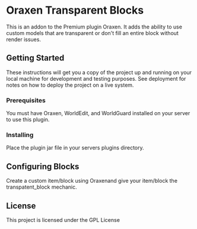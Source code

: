 # Oraxen Transparent Blocks

This is an addon to the Premium plugin Oraxen. It adds the ability to use custom models that are transparent or don't fill an entire block without render issues.

## Getting Started

These instructions will get you a copy of the project up and running on your local machine for development and testing purposes. See deployment for notes on how to deploy the project on a live system.

### Prerequisites

You must have Oraxen, WorldEdit, and WorldGuard installed on your server to use this plugin.

### Installing

Place the plugin jar file in your servers plugins directory.

## Configuring Blocks

Create a custom item/block using Oraxenand give your item/block the transpatent_block mechanic.

## License

This project is licensed under the GPL License
